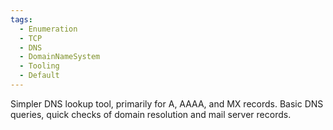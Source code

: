```yaml
---
tags:
  - Enumeration
  - TCP
  - DNS
  - DomainNameSystem
  - Tooling
  - Default
---
```


Simpler DNS lookup tool, primarily for A, AAAA, and MX records. Basic DNS queries, quick checks of domain resolution and mail server records.
